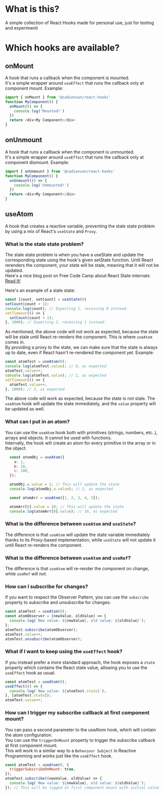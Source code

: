 # What is this?
A simple collection of React Hooks made for personal use, just for testing and experimenti

# Which hooks are available?
## onMount
A hook that runs a callback when the component is mounted.  
It's a simple wrapper around `useEffect` that runs the callback only at component mount.
Example:
```js
import { onMount } from '@cadienvan/react-hooks'
function MyComponent() {
  onMount(() => {
    console.log('Mounted!')
  })
  return <div>My Component</div>
}
```

## onUnmount
A hook that runs a callback when the component is unmounted.  
It's a simple wrapper around `useEffect` that runs the callback only at component dismount.
Example:
```js
import { onUnmount } from '@cadienvan/react-hooks'
function MyComponent() {
  onUnmount(() => {
    console.log('Unmounted!')
  })
  return <div>My Component</div>
}
```

## useAtom
A hook that creates a reactive variable, preventing the stale state problem by using a mix of React's `useState` and `Proxy`.

### What is the stale state problem?
The stale state problem is when you have a useState and update the corresponding state using the hook's given setState function. Until React rerenders the component, your state will be stale, meaning that it will not be updated.  
Here's a nice blog post on Free Code Camp about React State internals:
[Read It!](https://www.freecodecamp.org/news/what-every-react-developer-should-know-about-state/)  

Here's an example of a stale state:
```js
const [count, setCount] = useState(0)
setCount(count + 1);
console.log(count); // Expecting 1, receiving 0 instead.
setTimeout(() => {
  setCount(count + 1);
}, 1000); // Expecting 2, receiving 1 instead.
```
As mentioned, the above code will not work as expected, because the state will be stale until React re-renders the component. This is where `useAtom` comes in.  
By providing a proxy to the state, we can make sure that the state is always up to date, even if React hasn't re-rendered the component yet.
Example:
```js
const atomTest = useAtom(0);
console.log(atomTest.value); // 0, as expected
atomTest.value++;
console.log(atomTest.value); // 1, as expected
setTimeout(() => {
  atomTest.value++;
}, 1000); // 2, as expected
```
The above code will work as expected, because the state is not stale. The `useAtom` hook will update the state immediately, and the `value` property will be updated as well.  

### What can I put in an atom?
You can use the `useAtom` hook both with primitives (strings, numbers, etc..), arrays and objects. It cannot be used with functions.  
Internally, the hook will create an atom for every primitive in the array or in the object.  
```js
  const atomObj = useAtom({
    a: 1,
    b: 10,
    c: 100,
  });

  atomObj.a.value = 2; // This will update the state
  console.log(atomObj.a.value); // 2, as expected

  const atomArr = useAtom([1, 2, 3, 4, 5]);

  atomArr[0].value = 10; // This will update the state
  console.log(atomArr[0].value); // 10, as expected
```

### What is the difference between `useAtom` and `useState`?
The difference is that `useAtom` will update the state variable immediately thanks to its Proxy-based implementation, while `useState` will not update it until React re-renders the component.

### What is the difference between `useAtom` and `useRef`?
The difference is that `useAtom` will re-render the component on change, while `useRef` will not.

### How can I subscribe for changes?
If you want to respect the Observer Pattern, you can use the `subscribe` property to subscribe and unsubscribe for changes:
```js
const atomTest = useAtom(0);
const atomObserver = (newValue, oldValue) => {
  console.log(`New value: ${newValue}, old value: ${oldValue}`);
};
atomTest.subscribe(atomObserver);
atomTest.value++;
atomTest.unsubscribe(atomObserver);
```  

### What if I want to keep using the `useEffect` hook?
If you instead prefer a more standard approach, the hook exposes a `state` property which contains the React state value, allowing you to use the `useEffect` hook as usual.  
```js
const atomTest = useAtom(0);
useEffect(() => {
  console.log(`New value: ${atomTest.state}`);
}, [atomTest.state]);
atomTest.value++;
```

### How can I trigger my subscribe callback at first component mount?
You can pass a second parameter to the useAtom hook, which will contain the atom configuration.  
You can use the `triggerOnMount` property to trigger the subscribe callback at first component mount.  
This will work in a similar way to a `Behaviour Subject` in Reactive Programming and works just like the `useEffect` hook.
```js
const atomTest = useAtom(0, {
  triggerSubscribeOnMount: true,
});
atomTest.subscribe((newValue, oldValue) => {
  console.log(`New value: ${newValue}, old value: ${oldValue}`);
}); // This will be logged at first component mount with initial value of 0.
```